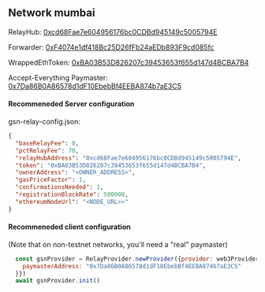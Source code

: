 ## Network mumbai

RelayHub: [0xcd68Fae7e604956176bc0CDBd945149c5005794E](https://mumbai.etherscan.io/address/0xcd68Fae7e604956176bc0CDBd945149c5005794E)

Forwarder: [0xF4074e1df418Bc25D26fFb24aEDb893F9cd085fc](https://mumbai.etherscan.io/address/0xF4074e1df418Bc25D26fFb24aEDb893F9cd085fc)

WrappedEthToken: [0xBA03B53D826207c39453653f655d147d4BCBA7B4](https://mumbai.etherscan.io/address/0xBA03B53D826207c39453653f655d147d4BCBA7B4)

Accept-Everything Paymaster: [0x7Da86B0A86578d1dF10EbebBf4EEBA874b7aE3C5](https://mumbai.etherscan.io/address/0x7Da86B0A86578d1dF10EbebBf4EEBA874b7aE3C5)

#### Recommeneded Server configuration
gsn-relay-config.json:
```json
{
  "baseRelayFee": 0,
  "pctRelayFee": 70,
  "relayHubAddress": "0xcd68Fae7e604956176bc0CDBd945149c5005794E",
  "token": "0xBA03B53D826207c39453653f655d147d4BCBA7B4",
  "ownerAddress": "<OWNER_ADDRESS>",
  "gasPriceFactor": 1,
  "confirmationsNeeded": 1,
  "registrationBlockRate": 500000,
  "ethereumNodeUrl": "<NODE_URL>>"
}
```

#### Recommeneded client configuration
(Note that on non-testnet networks, you'll need a "real" paymaster)
```js
  const gsnProvider = RelayProvider.newProvider({provider: web3Provider, config: {
    paymasterAddress: "0x7Da86B0A86578d1dF10EbebBf4EEBA874b7aE3C5"
  }})
  await gsnProvider.init()
```
